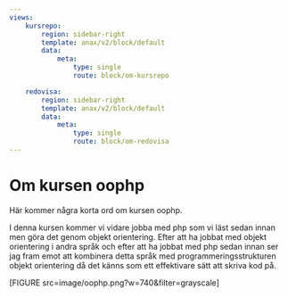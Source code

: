 ```yaml
---
views:
    kursrepo:
        region: sidebar-right
        template: anax/v2/block/default
        data:
            meta:
                type: single
                route: block/om-kursrepo

    redovisa:
        region: sidebar-right
        template: anax/v2/block/default
        data:
            meta:
                type: single
                route: block/om-redovisa
---
```

Om kursen oophp
=========================

Här kommer några korta ord om kursen oophp.

I denna kursen kommer vi vidare jobba med php som vi läst sedan innan men göra det genom objekt orientering. Efter att ha jobbat med objekt orientering i andra språk och efter att ha jobbat med php sedan innan ser jag fram emot att kombinera detta språk med programmeringsstrukturen objekt orientering då det känns som ett effektivare sätt att skriva kod på.

[FIGURE src=image/oophp.png?w=740&filter=grayscale]
